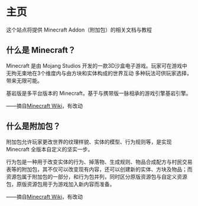 # 主页

这个站点将提供 Minecraft Addon（附加包）的相关文档与教程

## 什么是 Minecraft？
Minecraft 是由 Mojang Studios 开发的一款3D沙盒电子游戏。玩家可在游戏中无拘无束地在3个维度内与由方块和实体构成的世界互动 多种玩法可供玩家选择，带来无限可能。

基岩版是多平台版本的 Minecraft，基于与携带版一脉相承的游戏引擎基岩引擎。

——摘自[Minecraft Wiki](https://zh.minecraft.wiki/基岩版)，有改动

## 什么是附加包？
附加包允许玩家更改世界的纹理样貌、实体的模型、行为规则等，是实现 Minecraft 全版本自定义的坚实一步。

行为包是一种用于改变实体的行为、掉落物、生成规则、物品合成配方与村民交易表等的附加包，其不仅可以改变现有内容，还可以创建新的实体、方块及物品；而资源包属于附加包的一部分，和行为包并列，同时区分原版资源包与自定义资源包，原版资源包用于为游戏加入新内容而准备。

——摘自[Minecraft Wiki](https://zh.minecraft.wiki/附加包)，有改动